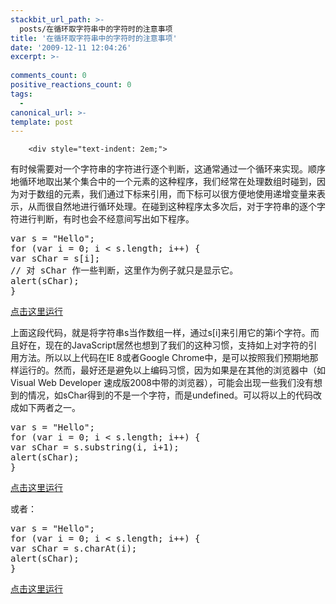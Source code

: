 ```yaml
---
stackbit_url_path: >-
  posts/在循环取字符串中的字符时的注意事项
title: '在循环取字符串中的字符时的注意事项'
date: '2009-12-11 12:04:26'
excerpt: >-
  
comments_count: 0
positive_reactions_count: 0
tags: 
  - 
canonical_url: >-
template: post
---
```


        <div style="text-indent: 2em;">
<p>有时候需要对一个字符串的字符进行逐个判断，这通常通过一个循环来实现。顺序地循环地取出某个集合中的一个元素的这种程序，我们经常在处理数组时碰到，因为对于数组的元素，我们通过下标来引用，而下标可以很方便地使用递增变量来表示，从而很自然地进行循环处理。在碰到这种程序太多次后，对于字符串的逐个字符进行判断，有时也会不经意间写出如下程序。</p>
<pre class="brush: javascript" style="text-indent: 0;">var s = "Hello";
for (var i = 0; i &lt; s.length; i++) {
var sChar = s[i];
// 对 sChar 作一些判断，这里作为例子就只是显示它。
alert(sChar);
}
</pre>
<p><a href="http://www.myfootprints.cn/Javascript/Default.asp?s=var%20s%20%3D%20%22Hello%22;%0Afor%20(var%20i%20%3D%200;%20i%20%3C%20s.length;%20i%2B%2B)%20{%0Avar%20sChar%20%3D%20s[i];%0A//%20%E5%AF%B9%20sChar%20%E4%BD%9C%E4%B8%80%E4%BA%9B%E5%88%A4%E6%96%AD%EF%BC%8C%E8%BF%99%E9%87%8C%E4%BD%9C%E4%B8%BA%E4%BE%8B%E5%AD%90%E5%B0%B1%E5%8F%AA%E6%98%AF%E6%98%BE%E7%A4%BA%E5%AE%83%E3%80%82%0Aalert(sChar);%0A}" target="_blank" title="点击这里运行">点击这里运行</a></p>
<p>上面这段代码，就是将字符串s当作数组一样，通过s[i]来引用它的第i个字符。而且好在，现在的JavaScript居然也想到了我们的这种习惯，支持如上对字符的引用方法。所以以上代码在IE 8或者Google Chrome中，是可以按照我们预期地那样运行的。然而，最好还是避免以上编码习惯，因为如果是在其他的浏览器中（如Visual Web Developer 速成版2008中带的浏览器），可能会出现一些我们没有想到的情况，如sChar得到的不是一个字符，而是undefined。可以将以上的代码改成如下两者之一。</p>
<pre style="text-indent: 0;" class="brush: javascript">var s = "Hello";
for (var i = 0; i &lt; s.length; i++) {
var sChar = s.substring(i, i+1);
alert(sChar);
}
</pre>
<p><a href="http://www.myfootprints.cn/Javascript/Default.asp?s=var%20s%20%3D%20%22Hello%22;%0Afor%20(var%20i%20%3D%200;%20i%20%3C%20s.length;%20i%2B%2B)%20{%0Avar%20sChar%20%3D%20s.substring(i,%20i%2B1);%0Aalert(sChar);%0A}" target="_blank" title="点击这里运行">点击这里运行</a></p>
<p>或者：</p>
<pre class="brush: javascript" style="text-indent: 0;">var s = "Hello";
for (var i = 0; i &lt; s.length; i++) {
var sChar = s.charAt(i);
alert(sChar);
}
</pre>
<p><a href="http://www.myfootprints.cn/Javascript/Default.asp?s=var%20s%20%3D%20%22Hello%22;%0Afor%20(var%20i%20%3D%200;%20i%20%3C%20s.length;%20i%2B%2B)%20{%0Avar%20sChar%20%3D%20s.charAt(i);%0Aalert(sChar);%0A}" target="_blank" title="点击这里运行">点击这里运行</a></p>
</div>
      